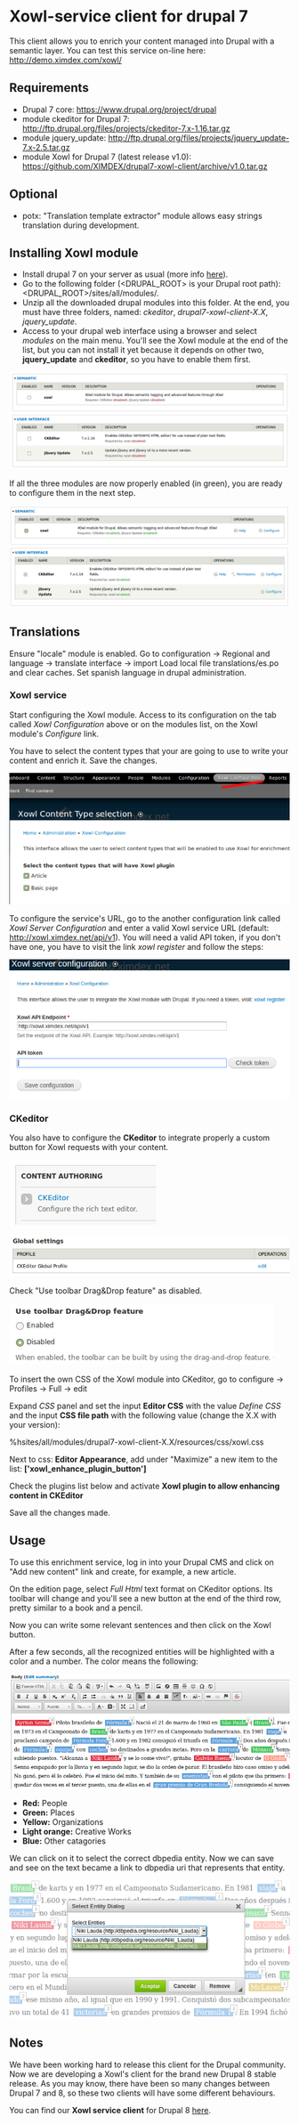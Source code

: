 # Xowl-service client for drupal 7
This client allows you to enrich your content managed into Drupal with a semantic layer. You can test this service on-line here: http://demo.ximdex.com/xowl/

## Requirements
* Drupal 7 core: https://www.drupal.org/project/drupal
* module ckeditor for Drupal 7: http://ftp.drupal.org/files/projects/ckeditor-7.x-1.16.tar.gz
* module jquery_update: http://ftp.drupal.org/files/projects/jquery_update-7.x-2.5.tar.gz
* module Xowl for Drupal 7 (latest release v1.0): https://github.com/XIMDEX/drupal7-xowl-client/archive/v1.0.tar.gz

## Optional
* potx: "Translation template extractor" module allows easy strings translation during development.

## Installing Xowl module
* Install drupal 7 on your server as usual (more info [here](https://www.drupal.org/documentation/install/beginners)).
* Go to the following folder (<DRUPAL_ROOT> is your Drupal root path): <DRUPAL_ROOT>/sites/all/modules/.
* Unzip all the downloaded drupal modules into this folder. At the end, you must have three folders, named: *ckeditor*, *drupal7-xowl-client-X.X*, *jquery_update*.
* Access to your drupal web interface using a browser and select *modules* on the main menu. You'll see the Xowl module at the end of the list, but you can not install it yet because it depends on other two, **jquery_update** and **ckeditor**, so you have to enable them first.

![Installing Xowl module and its dependencies](/resources/images/drupal7_xowl_1.png)

If all the three modules are now properly enabled (in green), you are ready to configure them in the next step.

![Modules installed](/resources/images/drupal7_xowl_2.png)

## Translations
Ensure "locale" module is enabled. Go to configuration -> Regional and language
-> translate interface -> import
Load local file translations/es.po and clear caches. Set spanish language in drupal
administration.

### Xowl service

Start configuring the Xowl module. Access to its configuration on the tab called *Xowl Configuration* above or on the modules list, on the Xowl module's *Configure* link.

You have to select the content types that your are going to use to write your content and enrich it. Save the changes.

![configuring Content Types](/resources/images/drupal7_xowl_3.png)

To configure the service's URL, go to the another configuration link called *Xowl Server Configuration* and enter a valid Xowl service URL (default: http://xowl.ximdex.net/api/v1).
You will need a valid API token, if you don't have one, you have to visit the link *xowl register*
and follow the steps:

![configuring the service's URL](/resources/images/drupal7_xowl_4.png)

### CKeditor

You also have to configure the **CKeditor** to integrate properly a custom button for Xowl requests with your content.

![Configuring CKeditor](/resources/images/drupal7_xowl_5.png)

![CKeditor global profile](/resources/images/drupal7_xowl_6.png)

Check "Use toolbar Drag&Drop feature" as disabled.

![Disabling ](/resources/images/drupal7_xowl_7.png)

To insert the own CSS of the Xowl module into CKeditor, go to configure -> Profiles -> Full -> edit

Expand *CSS* panel and set the input **Editor CSS** with the value *Define CSS* and the input **CSS file path** with the following value (change the X.X with your version):

%hsites/all/modules/drupal7-xowl-client-X.X/resources/css/xowl.css

Next to css: **Editor Appearance**, add under "Maximize" a new item to the list: **['xowl_enhance_plugin_button']**

Check the plugins list below and activate **Xowl plugin to allow enhancing content in CKEditor**

Save all the changes made.

## Usage

To use this enrichment service, log in into your Drupal CMS and click on "Add new content" link and create, for example, a new article.

On the edition page, select *Full Html* text format on CKeditor options. Its toolbar will change and you'll see a new button at the end of the third row, pretty similar to a book and a pencil.

Now you can write some relevant sentences and then click on the Xowl button.

After a few seconds, all the recognized entities will be highlighted with a color and a number. The color means the following:

![Entities](/resources/images/drupal7_xowl_8.png)

* __Red:__ People
* __Green:__ Places
* __Yellow:__ Organizations
* __Light orange:__ Creative Works
* __Blue:__ Other catagories

We can click on it to select the correct dbpedia entity. Now we can save and see on the text became a link to dbpedia uri that represents that entity.

![Disambiguation](/resources/images/drupal7_xowl_9.png)

## Notes

We have been working hard to release this client for the Drupal community. Now we are developing a Xowl's client for the brand new Drupal 8 stable release. As you may know, there have been so many changes between Drupal 7 and 8, so these two clients will have some different behaviours.

You can find our **Xowl service client** for Drupal 8 [here](https://github.com/XIMDEX/drupal8-xowl-client).
